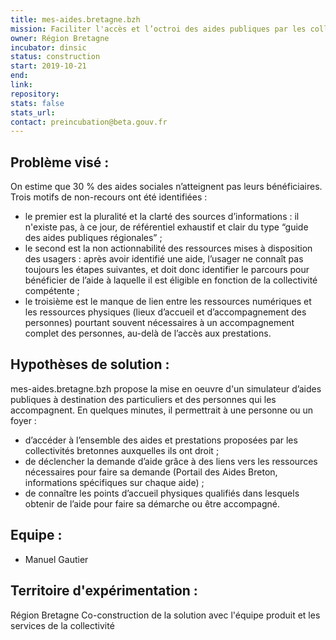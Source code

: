 ```yaml
---
title: mes-aides.bretagne.bzh
mission: Faciliter l'accès et l’octroi des aides publiques par les collectivités bretonnes
owner: Région Bretagne
incubator: dinsic 
status: construction
start: 2019-10-21
end: 
link:
repository: 
stats: false 
stats_url: 
contact: preincubation@beta.gouv.fr
---
```


## Problème visé :
On estime que 30 % des aides sociales n’atteignent pas leurs bénéficiaires.
Trois motifs de non-recours ont été identifiées :
- le premier est la pluralité et la clarté des sources d’informations : il n'existe pas, à ce jour, de référentiel exhaustif et clair du type “guide des aides publiques régionales” ;
- le second est la non actionnabilité des ressources mises à disposition des usagers : après avoir identifié une aide, l’usager ne connaît pas toujours les étapes suivantes, et doit donc identifier le parcours pour bénéficier de l’aide à laquelle il est éligible en fonction de la collectivité compétente ;
- le troisième est le manque de lien entre les ressources numériques et les ressources physiques (lieux d’accueil et d’accompagnement des personnes) pourtant souvent nécessaires à un accompagnement complet des personnes, au-delà de l’accès aux prestations.

## Hypothèses de solution : 
mes-aides.bretagne.bzh propose la mise en oeuvre d'un simulateur d’aides publiques à destination des particuliers et des personnes qui les accompagnent.
En quelques minutes, il permettrait à une personne ou un foyer :
- d’accéder à l’ensemble des aides et prestations proposées par les collectivités bretonnes auxquelles ils ont droit ;
- de déclencher la demande d’aide grâce à des liens vers les ressources nécessaires pour faire sa demande (Portail des Aides Breton, informations spécifiques sur chaque aide) ;
- de connaître les points d’accueil physiques qualifiés dans lesquels obtenir de l’aide pour faire sa démarche ou être accompagné.

## Equipe : 
- Manuel Gautier 

## Territoire d'expérimentation : 
Région Bretagne
Co-construction de la solution avec l'équipe produit et les services de la collectivité
